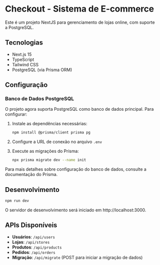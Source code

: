 # Checkout - Sistema de E-commerce

Este é um projeto NextJS para gerenciamento de lojas online, com suporte a PostgreSQL.

## Tecnologias

- Next.js 15
- TypeScript
- Tailwind CSS
- PostgreSQL (via Prisma ORM)

## Configuração

### Banco de Dados PostgreSQL

O projeto agora suporta PostgreSQL como banco de dados principal. Para configurar:

1. Instale as dependências necessárias:
   ```bash
   npm install @prisma/client prisma pg
   ```

2. Configure a URL de conexão no arquivo `.env`

3. Execute as migrações do Prisma:
   ```bash
   npx prisma migrate dev --name init
   ```

Para mais detalhes sobre configuração do banco de dados, consulte a documentação do Prisma.

## Desenvolvimento

```bash
npm run dev
```

O servidor de desenvolvimento será iniciado em http://localhost:3000.

## APIs Disponíveis

- **Usuários**: `/api/users`
- **Lojas**: `/api/stores`
- **Produtos**: `/api/products`
- **Pedidos**: `/api/orders`
- **Migração**: `/api/migrate` (POST para iniciar a migração de dados)
